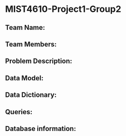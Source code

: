 # MIST4610-Project1-Group2

## Team Name:

## Team Members:

## Problem Description:

## Data Model:

## Data Dictionary:

## Queries:

## Database information:

